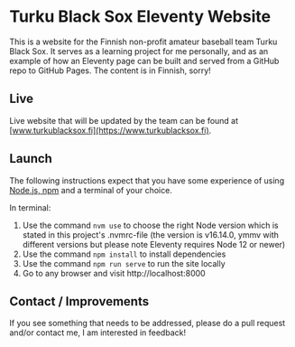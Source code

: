 # Turku Black Sox Eleventy Website

This is a website for the Finnish non-profit amateur baseball team Turku Black Sox. It serves as a learning project for me personally, and as an example of how an Eleventy page can be built and served from a GitHub repo to GitHub Pages. The content is in Finnish, sorry!

## Live

Live website that will be updated by the team can be found at [www.turkublacksox.fi](https://www.turkublacksox.fi).

## Launch

The following instructions expect that you have some experience of using [Node.js, npm](https://docs.npmjs.com/downloading-and-installing-node-js-and-npm) and a terminal of your choice.

In terminal:

1. Use the command `nvm use` to choose the right Node version which is stated in this project's .nvmrc-file (the version is v16.14.0, ymmv with different versions but please note Eleventy requires Node 12 or newer)
2. Use the command `npm install` to install dependencies
3. Use the command `npm run serve` to run the site locally
4. Go to any browser and visit http://localhost:8000

## Contact / Improvements

If you see something that needs to be addressed, please do a pull request and/or contact me, I am interested in feedback!

